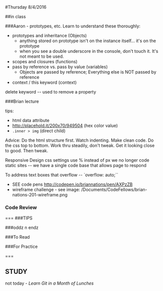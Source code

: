 #Thursday 8/4/2016

##in class

###Aaron - prototypes, etc.
Learn to understand these thoroughly:
- prototypes and inheritance (Objects)
    - anything stored on prototype isn't on the instance itself... it's on the prototype
    - when you see a double underscore in the console, don't touch it. It's not meant to be used.
- scopes and closures (functions)
- pass by reference vs. pass by value (variables)
    - Objects are passed by reference; Everything else is NOT passed by reference
- context / this keyword (context)

delete keyword -- used to remove a property


###Brian lecture

tips:
- html data attribute
- http://placehold.it/200x70/949504  (hex color value)
- `.inner > img`  (direct child)

Advice: Do the html structure first. Watch indenting. Make clean code. Do the css top to bottom. Work thru steadily, don't tweak. Get it looking close to good. Then tweak.

Responsive Design
css settings use % instead of px
we no longer code static sites -- we have a single code base that allows page to respond

To address text boxes that overflow -- `overflow: auto;``



* SEE code pens http://codepen.io/briannations/pen/AXPzZB
* wireframe challenge - see image: /Documents/CodeFellows/brian-nations-201-wireframe.png


###



### Code Review


===
###TIPS

###oddz n endz

###To Read


###For Practice

===
## STUDY
not today - _Learn Git in a Month of Lunches_
